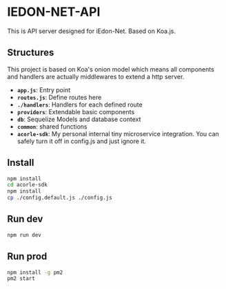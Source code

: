 # IEDON-NET-API

This is API server designed for iEdon-Net. Based on Koa.js.

## Structures

This project is based on Koa's onion model which means all components and handlers are actually middlewares to extend a http server.

- **```app.js```**: Entry point
- **```routes.js```**: Define routes here
- **```./handlers```**: Handlers for each defined route
- **```providers```**: Extendable basic components
- **```db```**: Sequelize Models and database context
- **```common```**: shared functions
- **```acorle-sdk```**: My personal internal tiny microservice integration. You can safely turn it off in config.js and just ignore it.

## Install

```bash
npm install
cd acorle-sdk
npm install
cp ./config.default.js ./config.js
```

## Run dev

```bash
npm run dev
```

## Run prod

```bash
npm install -g pm2
pm2 start
```
